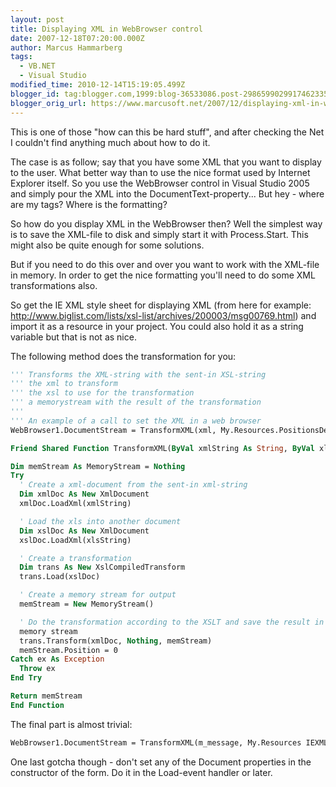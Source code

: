 ```yaml
---
layout: post
title: Displaying XML in WebBrowser control
date: 2007-12-18T07:20:00.000Z
author: Marcus Hammarberg
tags:
  - VB.NET
  - Visual Studio
modified_time: 2010-12-14T15:19:05.499Z
blogger_id: tag:blogger.com,1999:blog-36533086.post-2986599029917462335
blogger_orig_url: https://www.marcusoft.net/2007/12/displaying-xml-in-webbrowser-control.html
---
```


This is one of those "how can this be hard stuff", and after
checking the Net I couldn't find anything much about how to do it.

The case is as follow; say that you have some XML that you want to
display to the user. What better way than to use the nice format used by
Internet Explorer itself. So you use the WebBrowser control in Visual Studio
2005 and simply pour the XML into the DocumentText-property... But hey -
where are my tags? Where is the formatting?

So how do you display XML in the WebBrowser then? Well the simplest
way is to save the XML-file to disk and simply start it with
Process.Start. This might also be quite enough for some solutions.

But if you need to do this over and over you want to work with the
XML-file in memory. In order to get the nice formatting you'll need to
do some XML transformations also.

So get the IE XML style sheet for displaying XML (from
here for example:
<http://www.biglist.com/lists/xsl-list/archives/200003/msg00769.html>)
and import it as a resource in your project. You could also hold it as a
string variable but that is not as nice.

The following method does the transformation for you:

```vb
''' Transforms the XML-string with the sent-in XSL-string
''' the xml to transform
''' the xsl to use for the transformation
''' a memorystream with the result of the transformation
'''
''' An example of a call to set the XML in a web browser
WebBrowser1.DocumentStream = TransformXML(xml, My.Resources.PositionsDetaljer)

Friend Shared Function TransformXML(ByVal xmlString As String, ByVal xlsString As String) As MemoryStream

Dim memStream As MemoryStream = Nothing
Try
  ' Create a xml-document from the sent-in xml-string
  Dim xmlDoc As New XmlDocument
  xmlDoc.LoadXml(xmlString)

  ' Load the xls into another document
  Dim xslDoc As New XmlDocument
  xslDoc.LoadXml(xlsString)

  ' Create a transformation
  Dim trans As New XslCompiledTransform
  trans.Load(xslDoc)

  ' Create a memory stream for output
  memStream = New MemoryStream()

  ' Do the transformation according to the XSLT and save the result in our
  memory stream
  trans.Transform(xmlDoc, Nothing, memStream)
  memStream.Position = 0
Catch ex As Exception
  Throw ex
End Try

Return memStream
End Function
```

The final part is almost trivial:

```vb
WebBrowser1.DocumentStream = TransformXML(m_message, My.Resources IEXMLDefaultStyle)
```

One last gotcha though - don't set any of the Document properties in the constructor of the form. Do it in the Load-event handler or later.
